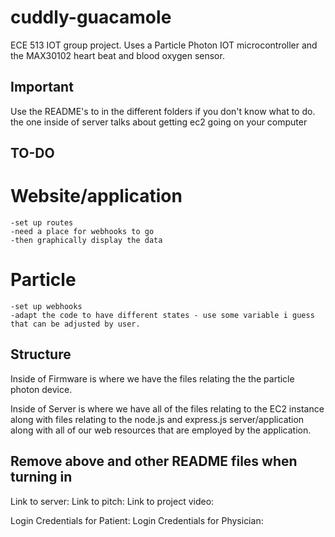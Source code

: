 # cuddly-guacamole
ECE 513 IOT group project. Uses a Particle Photon IOT microcontroller and the MAX30102 heart beat and blood oxygen sensor.

## Important ##
Use the README's to in the different folders if you don't know what to do.
the one inside of server talks about getting ec2 going on your computer

## TO-DO ##
# Website/application
    -set up routes 
    -need a place for webhooks to go
    -then graphically display the data 

# Particle
    -set up webhooks
    -adapt the code to have different states - use some variable i guess that can be adjusted by user. 



## Structure ##

Inside of Firmware is where we have the files relating the the particle photon device.

Inside of Server is where we have all of the files relating to the EC2 instance along with files relating to the node.js and express.js server/application along with all of our web resources that are employed by the application. 


## Remove above and other README files when turning in ##

Link to server: 
Link to pitch: 
Link to project video: 

Login Credentials for Patient: 
Login Credentials for Physician: 
